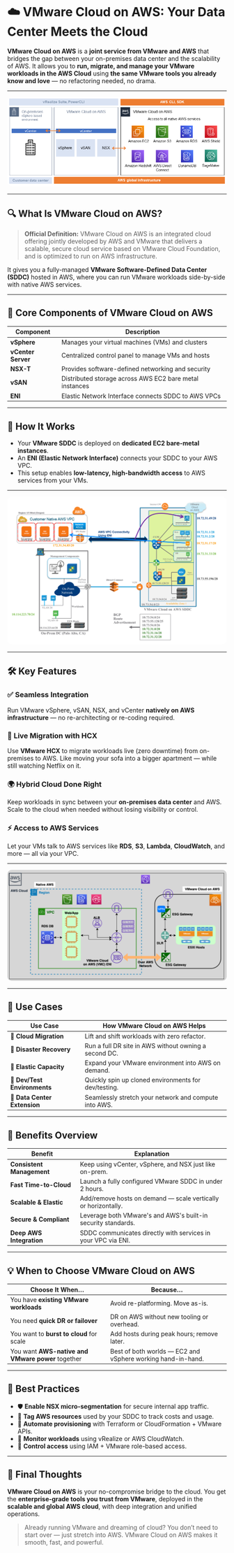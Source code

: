 # **☁️ VMware Cloud on AWS: Your Data Center Meets the Cloud**

**VMware Cloud on AWS** is a **joint service from VMware and AWS** that bridges the gap between your on-premises data center and the scalability of AWS. It allows you to **run, migrate, and manage your VMware workloads in the AWS Cloud** using **the same VMware tools you already know and love** — no refactoring needed, no drama.

---

<div style="text-align:center;">
  <img src="images/vmware-cloud-on-aws-overview.png" alt="VMware Cloud on AWS Overview" style="border-radius:10px;">
</div>

---

## **🔍 What Is VMware Cloud on AWS?**

> **Official Definition:** VMware Cloud on AWS is an integrated cloud offering jointly developed by AWS and VMware that delivers a scalable, secure cloud service based on VMware Cloud Foundation, and is optimized to run on AWS infrastructure.

It gives you a fully-managed **VMware Software-Defined Data Center (SDDC)** hosted in AWS, where you can run VMware workloads side-by-side with native AWS services.

---

## **🧱 Core Components of VMware Cloud on AWS**

| Component          | Description                                             |
| ------------------ | ------------------------------------------------------- |
| **vSphere**        | Manages your virtual machines (VMs) and clusters        |
| **vCenter Server** | Centralized control panel to manage VMs and hosts       |
| **NSX-T**          | Provides software-defined networking and security       |
| **vSAN**           | Distributed storage across AWS EC2 bare metal instances |
| **ENI**            | Elastic Network Interface connects SDDC to AWS VPCs     |

---

## **🚀 How It Works**

- Your **VMware SDDC** is deployed on **dedicated EC2 bare-metal instances**.
- An **ENI (Elastic Network Interface)** connects your SDDC to your AWS VPC.
- This setup enables **low-latency, high-bandwidth access** to AWS services from your VMs.

---

<div style="text-align:center;">
  <img src="images/vmware-cloud-sddc.png" alt="VMware SDDC Architecture on AWS" style="border-radius:10px;">
</div>

---

## **🛠️ Key Features**

### ✅ **Seamless Integration**

Run VMware vSphere, vSAN, NSX, and vCenter **natively on AWS infrastructure** — no re-architecting or re-coding required.

### 🔁 **Live Migration with HCX**

Use **VMware HCX** to migrate workloads live (zero downtime) from on-premises to AWS. Like moving your sofa into a bigger apartment — while still watching Netflix on it.

### 🌍 **Hybrid Cloud Done Right**

Keep workloads in sync between your **on-premises data center** and AWS. Scale to the cloud when needed without losing visibility or control.

### ⚡ **Access to AWS Services**

Let your VMs talk to AWS services like **RDS**, **S3**, **Lambda**, **CloudWatch**, and more — all via your VPC.

---

<div style="text-align:center;">
  <img src="images/vmware-cloud-on-aws.png" alt="VMware Cloud on AWS Overview" style="border-radius:10px;">
</div>

---

## **🎯 Use Cases**

| Use Case                     | How VMware Cloud on AWS Helps                         |
| ---------------------------- | ----------------------------------------------------- |
| 🔄 **Cloud Migration**       | Lift and shift workloads with zero refactor.          |
| 🔁 **Disaster Recovery**     | Run a full DR site in AWS without owning a second DC. |
| 🚀 **Elastic Capacity**      | Expand your VMware environment into AWS on demand.    |
| 🧪 **Dev/Test Environments** | Quickly spin up cloned environments for dev/testing.  |
| 🧷 **Data Center Extension** | Seamlessly stretch your network and compute into AWS. |

---

## **🌟 Benefits Overview**

| Benefit                   | Explanation                                                    |
| ------------------------- | -------------------------------------------------------------- |
| **Consistent Management** | Keep using vCenter, vSphere, and NSX just like on-prem.        |
| **Fast Time-to-Cloud**    | Launch a fully configured VMware SDDC in under 2 hours.        |
| **Scalable & Elastic**    | Add/remove hosts on demand — scale vertically or horizontally. |
| **Secure & Compliant**    | Leverage both VMware's and AWS's built-in security standards.  |
| **Deep AWS Integration**  | SDDC communicates directly with services in your VPC via ENI.  |

---

## **💡 When to Choose VMware Cloud on AWS**

| Choose It When…                                   | Because…                                                    |
| ------------------------------------------------- | ----------------------------------------------------------- |
| You have **existing VMware workloads**            | Avoid re-platforming. Move as-is.                           |
| You need **quick DR or failover**                 | DR on AWS without new tooling or overhead.                  |
| You want to **burst to cloud** for scale          | Add hosts during peak hours; remove later.                  |
| You want **AWS-native and VMware power** together | Best of both worlds — EC2 and vSphere working hand-in-hand. |

---

## **🧠 Best Practices**

- 🛡️ **Enable NSX micro-segmentation** for secure internal app traffic.
- 📜 **Tag AWS resources** used by your SDDC to track costs and usage.
- 🧰 **Automate provisioning** with Terraform or CloudFormation + VMware APIs.
- 📡 **Monitor workloads** using vRealize or AWS CloudWatch.
- 🔐 **Control access** using IAM + VMware role-based access.

---

## **🏁 Final Thoughts**

**VMware Cloud on AWS** is your no-compromise bridge to the cloud. You get the **enterprise-grade tools you trust from VMware**, deployed in the **scalable and global AWS cloud**, with deep integration and unified operations.

> Already running VMware and dreaming of cloud? You don’t need to start over — just stretch into AWS. VMware Cloud on AWS makes it smooth, fast, and powerful.
